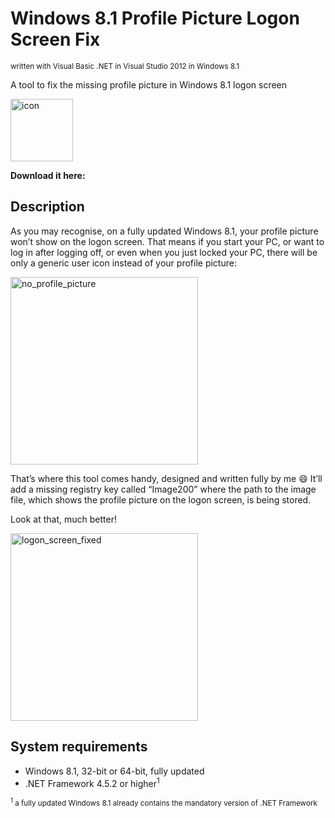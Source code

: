 # Windows 8.1 Profile Picture Logon Screen Fix
<sup>written with Visual Basic .NET in Visual Studio 2012 in Windows 8.1</sup>

A tool to fix the missing profile picture in Windows 8.1 logon screen

<img width="100" alt="icon" src="https://github.com/user-attachments/assets/302758c9-194d-4929-b553-d800bc5e11f0" />

<b>Download it here: </b>

## Description
As you may recognise, on a fully updated Windows 8.1, your profile picture won’t show on the logon screen. That means if you start your PC, or want to log in after logging off, or even when you just locked your PC, there will be only a generic user icon instead of your profile picture:

<img width="300" alt="no_profile_picture" src="https://github.com/user-attachments/assets/ff615209-7ecd-477e-af2c-3e5c53fe5273" />

That’s where this tool comes handy, designed and written fully by me 😄 It’ll add a missing registry key called “Image200” where the path to the image file, which shows the profile picture on the logon screen, is being stored.

Look at that, much better!

<img width="300" alt="logon_screen_fixed" src="https://github.com/user-attachments/assets/3dc27189-fdaf-41c5-87f7-69fa0237776f" />

## System requirements
* Windows 8.1, 32-bit or 64-bit, fully updated
* .NET Framework 4.5.2 or higher<sup>1</sup>

<sub><sup>1</sup> a fully updated Windows 8.1 already contains the mandatory version of .NET Framework</sub>

